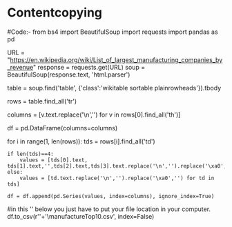 # Contentcopying
#Code:-
from bs4 import BeautifulSoup
import requests
import pandas as pd

URL = "https://en.wikipedia.org/wiki/List_of_largest_manufacturing_companies_by_revenue"
response = requests.get(URL)
soup = BeautifulSoup(response.text, 'html.parser')

table = soup.find('table', {'class':'wikitable sortable plainrowheads'}).tbody

rows = table.find_all('tr')

columns = [v.text.replace('\n','') for v in rows[0].find_all('th')]

df = pd.DataFrame(columns=columns)

for i in range(1, len(rows)):
    tds = rows[i].find_all('td')

    if len(tds)==4:
        values = [tds[0].text, tds[1].text,'',tds[2].text,tds[3].text.replace('\n','').replace('\xa0','')]
    else:
        values = [td.text.replace('\n','').replace('\xa0','') for td in tds]

    df = df.append(pd.Series(values, index=columns), ignore_index=True)
#in this '' below you just have to put your file location in your computer.
    df.to_csv(r''+'\\manufactureTop10.csv', index=False)
